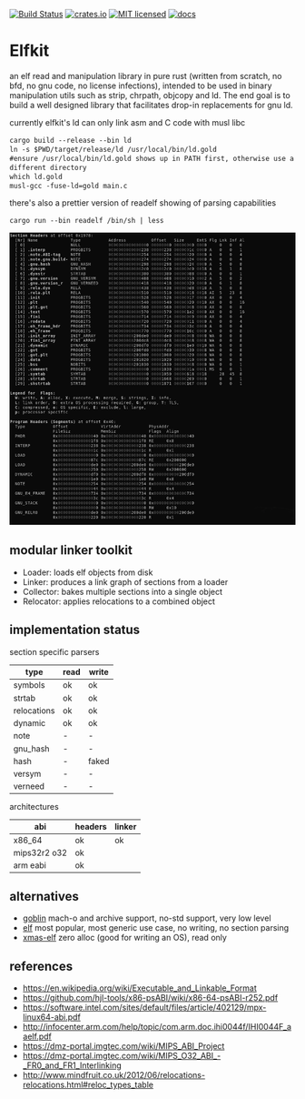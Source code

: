 [![Build Status](https://travis-ci.org/aep/elfkit.svg?branch=master)](https://travis-ci.org/aep/elfkit)
[![crates.io](http://meritbadge.herokuapp.com/elfkit)](https://crates.io/crates/elfkit)
[![MIT licensed](https://img.shields.io/badge/license-MIT-blue.svg)](./LICENSE-MIT)
[![docs](https://docs.rs/elfkit/badge.svg)](https://docs.rs/elfkit)

Elfkit
=========

an elf read and manipulation library in pure rust (written from scratch, no bfd, no gnu code, no license infections),
intended to be used in binary manipulation utils such as strip, chrpath, objcopy and ld.
The end goal is to build a well designed library that facilitates drop-in replacements for gnu ld.

currently elfkit's ld can only link asm and C code with musl libc

```
cargo build --release --bin ld
ln -s $PWD/target/release/ld /usr/local/bin/ld.gold
#ensure /usr/local/bin/ld.gold shows up in PATH first, otherwise use a different directory
which ld.gold
musl-gcc -fuse-ld=gold main.c
```

there's also a prettier version of readelf showing of parsing capabilities

```
cargo run --bin readelf /bin/sh | less
```

![screenshot](/bin/readelf-screenshot.png?raw=true)


modular linker toolkit
---------------------

- Loader:       loads elf objects from disk
- Linker:       produces a link graph of sections from a loader
- Collector:    bakes multiple sections into a single object
- Relocator:    applies relocations to a combined object


implementation status
---------------------

section specific parsers

| type         | read    | write   |
|--------------|---------|---------|
| symbols      | ok      | ok      |
| strtab       | ok      | ok      |
| relocations  | ok      | ok      |
| dynamic      | ok      | ok      |
| note         | -       | -       |
| gnu_hash     | -       | -       |
| hash         | -       | faked   |
| versym       | -       | -       |
| verneed      | -       | -       |

architectures

| abi          | headers | linker |
|--------------|---------|--------|
| x86_64       | ok      | ok     |
| mips32r2 o32 | ok      |        |
| arm eabi     | ok      |        |


alternatives
----------------

- [goblin](https://crates.io/crates/goblin) mach-o and archive support, no-std support, very low level
- [elf](https://crates.io/crates/elf) most popular, most generic use case, no writing, no section parsing
- [xmas-elf](https://github.com/nrc/xmas-elf) zero alloc (good for writing an OS), read only


references
---------------------
- https://en.wikipedia.org/wiki/Executable_and_Linkable_Format
- https://github.com/hjl-tools/x86-psABI/wiki/x86-64-psABI-r252.pdf
- https://software.intel.com/sites/default/files/article/402129/mpx-linux64-abi.pdf
- http://infocenter.arm.com/help/topic/com.arm.doc.ihi0044f/IHI0044F_aaelf.pdf
- https://dmz-portal.imgtec.com/wiki/MIPS_ABI_Project
- https://dmz-portal.imgtec.com/wiki/MIPS_O32_ABI_-_FR0_and_FR1_Interlinking
- http://www.mindfruit.co.uk/2012/06/relocations-relocations.html#reloc_types_table
